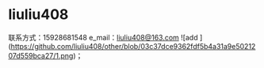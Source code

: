 # liuliu408
联系方式：15928681548
e_mail：liuliu408@163.com
![add ] (https://github.com/liuliu408/other/blob/03c37dce9362fdf5b4a31a9e5021207d559bca27/1.png)；
